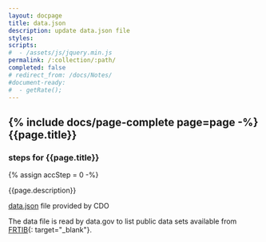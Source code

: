 ```yaml
---
layout: docpage
title: data.json
description: update data.json file
styles:
scripts:
#  - /assets/js/jquery.min.js
permalink: /:collection/:path/
completed: false
# redirect_from: /docs/Notes/
#document-ready:
#  - getRate();
---
```


## {% include docs/page-complete page=page -%}{{page.title}}

<h3 class="usa-sr-only">steps for {{page.title}}</h3>
{% assign accStep = 0 -%}

{{page.description}}

[data.json]({{site.baseurl}}/data.json) file provided by CDO

The data file is read by data.gov to list public data sets available from [FRTIB](https://catalog.data.gov/dataset?q=frtib){: target="_blank"}.
